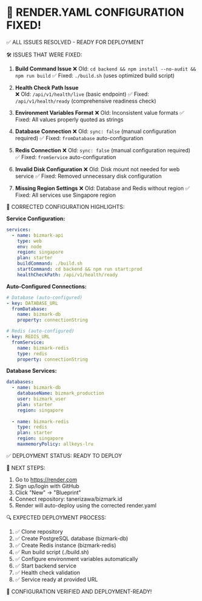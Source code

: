 🔧 RENDER.YAML CONFIGURATION FIXED!
======================================

✅ ALL ISSUES RESOLVED - READY FOR DEPLOYMENT

🛠️ ISSUES THAT WERE FIXED:

1. **Build Command Issue**
   ❌ Old: `cd backend && npm install --no-audit && npm run build`
   ✅ Fixed: `./build.sh` (uses optimized build script)

2. **Health Check Path Issue**  
   ❌ Old: `/api/v1/health/live` (basic endpoint)
   ✅ Fixed: `/api/v1/health/ready` (comprehensive readiness check)

3. **Environment Variables Format**
   ❌ Old: Inconsistent value formats
   ✅ Fixed: All values properly quoted as strings

4. **Database Connection**
   ❌ Old: `sync: false` (manual configuration required)
   ✅ Fixed: `fromDatabase` auto-configuration

5. **Redis Connection**
   ❌ Old: `sync: false` (manual configuration required)  
   ✅ Fixed: `fromService` auto-configuration

6. **Invalid Disk Configuration**
   ❌ Old: Disk mount not needed for web service
   ✅ Fixed: Removed unnecessary disk configuration

7. **Missing Region Settings**
   ❌ Old: Database and Redis without region
   ✅ Fixed: All services use Singapore region

🚀 CORRECTED CONFIGURATION HIGHLIGHTS:

**Service Configuration:**
```yaml
services:
  - name: bizmark-api
    type: web
    env: node
    region: singapore
    plan: starter
    buildCommand: ./build.sh
    startCommand: cd backend && npm run start:prod
    healthCheckPath: /api/v1/health/ready
```

**Auto-Configured Connections:**
```yaml
# Database (auto-configured)
- key: DATABASE_URL
  fromDatabase:
    name: bizmark-db
    property: connectionString

# Redis (auto-configured)
- key: REDIS_URL
  fromService:
    name: bizmark-redis
    type: redis
    property: connectionString
```

**Database Services:**
```yaml
databases:
  - name: bizmark-db
    databaseName: bizmark_production
    user: bizmark_user
    plan: starter
    region: singapore
    
  - name: bizmark-redis
    type: redis
    plan: starter
    region: singapore
    maxmemoryPolicy: allkeys-lru
```

✅ DEPLOYMENT STATUS: READY TO DEPLOY

🎯 NEXT STEPS:
1. Go to https://render.com
2. Sign up/login with GitHub
3. Click "New" → "Blueprint"  
4. Connect repository: tanerizawa/bizmark.id
5. Render will auto-deploy using the corrected render.yaml

🔍 EXPECTED DEPLOYMENT PROCESS:
1. ✅ Clone repository
2. ✅ Create PostgreSQL database (bizmark-db)
3. ✅ Create Redis instance (bizmark-redis)
4. ✅ Run build script (./build.sh)
5. ✅ Configure environment variables automatically
6. ✅ Start backend service
7. ✅ Health check validation
8. ✅ Service ready at provided URL

🎉 CONFIGURATION VERIFIED AND DEPLOYMENT-READY!
